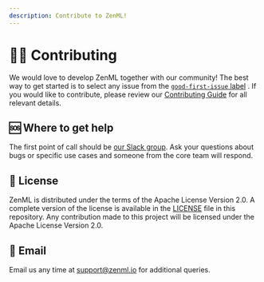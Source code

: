 ```yaml
---
description: Contribute to ZenML!
---
```


# 🙋‍♀️ Contributing

We would love to develop ZenML together with our community! The best way to get
started is to select any issue from
the [`good-first-issue` label](https://github.com/zenml-io/zenml/labels/good%20first%20issue)
. If you would like to contribute, please review
our [Contributing Guide](https://github.com/zenml-io/zenml/blob/main/CONTRIBUTING.md)
for all relevant details.

## 🆘 Where to get help

The first point of call should
be [our Slack group](https://zenml.io/slack-invite/). Ask your questions about
bugs or specific use cases and someone from the core team will respond.

## 📜 License

ZenML is distributed under the terms of the Apache License Version 2.0. A
complete version of the license is available in the [LICENSE](https://github.com/zenml-io/zenml/blob/main/LICENSE) file in this
repository. Any contribution made to this project will be licensed under the
Apache License Version 2.0.

## 📧 Email

Email us any time at [support@zenml.io](mailto:support@zenml.io) for additional
queries.
